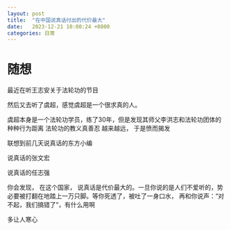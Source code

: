 ```yaml
---
layout: post
title:  "在中国说真话付出的代价最大"
date:   2023-12-21 10:00:24 +0800
categories: 日常
---
```


# 随想

最近在听王志安关于法轮功的节目

然后又去听了虞超，感觉虞超是一个很求真的人。

虞超本身是一个法轮功学员，练了30年，但是发现其师父李洪志和法轮功团体的种种行为距离 法轮功的教义真善忍 越来越远， 于是愤而揭发

联想到前几天说真话的东方小编

说真话的张文宏

说真话的任志强

你会发现， 在这个国家， 说真话是代价最大的。一旦你说的是人们不爱听的，势必要被打翻在地踏上一万只脚。等你死透了，被吐了一身口水， 再和你说声：“对不起，我们搞错了”，有什么用啊

多让人寒心

